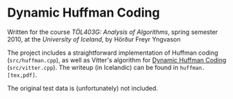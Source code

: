 # Dynamic Huffman Coding

Written for the course *TÖL403G: Analysis of Algorithms*, spring semester 2010, at the *University of Iceland*, by Hörður Freyr Yngvason

The project includes a straightforward implementation of Huffman coding (`src/huffman.cpp`), as well as Vitter's algorithm for [Dynamic Huffman Coding](http://en.wikipedia.org/wiki/Adaptive_Huffman_coding#Vitter_algorithm) (`src/vitter.cpp`). The writeup (in Icelandic) can be found in `huffman.[tex,pdf]`.

The original test data is (unfortunately) not included.
